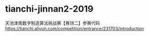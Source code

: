 # tianchi-jinnan2-2019
天池津南数字制造算法挑战赛【赛场二】参赛代码 https://tianchi.aliyun.com/competition/entrance/231703/introduction
